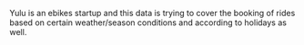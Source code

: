 Yulu is an ebikes startup and this data is trying to cover the booking of rides based on certain weather/season conditions and according to holidays as well.
